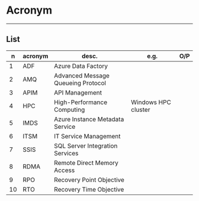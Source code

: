 # Acronym

---

## List
|n|acronym|desc.|e.g.|O/P|
|-|-------|-----|----|---|
|1|ADF|Azure Data Factory|
|2|AMQ|Advanced Message Queueing Protocol|
|3|APIM|API Management|
|4|HPC|High-Performance Computing|Windows HPC cluster|
|5|IMDS|Azure Instance Metadata Service|
|6|ITSM|IT Service Management|
|7|SSIS|SQL Server Integration Services|
|8|RDMA|Remote Direct Memory Access|
|9|RPO|Recovery Point Objective|
|10|RTO|Recovery Time Objective|
